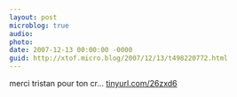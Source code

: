```yaml
---
layout: post
microblog: true
audio: 
photo: 
date: 2007-12-13 00:00:00 -0000
guid: http://xtof.micro.blog/2007/12/13/t498220772.html
---
```

merci tristan pour ton cr... [tinyurl.com/26zxd6](http://tinyurl.com/26zxd6)
